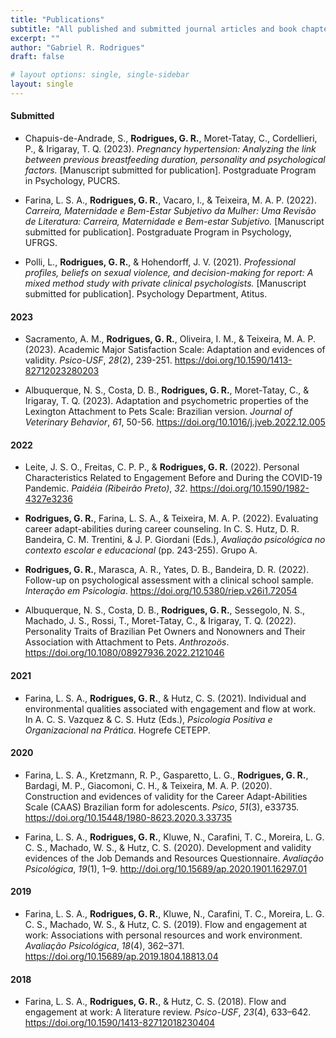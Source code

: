 ```yaml
---
title: "Publications"
subtitle: "All published and submitted journal articles and book chapters."
excerpt: ""
author: "Gabriel R. Rodrigues"
draft: false

# layout options: single, single-sidebar
layout: single
---
```

#### Submitted
- Chapuis-de-Andrade, S., **Rodrigues, G. R.**, Moret-Tatay, C., Cordellieri, P., & Irigaray, T. Q. (2023).
*Pregnancy hypertension: Analyzing the link between previous breastfeeding duration, personality and psychological factors.*
[Manuscript submitted for publication]. Postgraduate Program in Psychology, PUCRS.

- Farina, L. S. A., **Rodrigues, G. R.**, Vacaro, I., & Teixeira, M. A. P. (2022).
*Carreira, Maternidade e Bem-Estar Subjetivo da Mulher: Uma Revisão de Literatura: Carreira, Maternidade e Bem-estar Subjetivo.*
[Manuscript submitted for publication]. Postgraduate Program in Psychology, UFRGS.

- Polli, L., **Rodrigues, G. R.**, & Hohendorff, J. V. (2021).
*Professional profiles, beliefs on sexual violence, and decision-making for report: A mixed method study with private clinical psychologists.* [Manuscript submitted for publication].
Psychology Department, Atitus.

#### 2023
- Sacramento, A. M., **Rodrigues, G. R.**, Oliveira, I. M., & Teixeira, M. A. P.
(2023). Academic Major Satisfaction Scale: Adaptation and evidences of validity.
*Psico-USF*, *28*(2), 239-251. https://doi.org/10.1590/1413-82712023280203

- Albuquerque, N. S., Costa, D. B., **Rodrigues, G. R.**, Moret-Tatay, C., &
Irigaray, T. Q. (2023).
Adaptation and psychometric properties of the Lexington Attachment to Pets Scale: Brazilian version.
*Journal of Veterinary Behavior*, *61*, 50-56. https://doi.org/10.1016/j.jveb.2022.12.005

#### 2022
- Leite, J. S. O., Freitas, C. P. P., & **Rodrigues, G. R.** (2022).
Personal Characteristics Related to Engagement Before and During the COVID-19
Pandemic. *Paidéia (Ribeirão Preto)*, *32*. https://doi.org/10.1590/1982-4327e3236

- **Rodrigues, G. R.**, Farina, L. S. A., & Teixeira, M. A. P. (2022).
Evaluating career adapt-abilities during career counseling. In C. S. Hutz,
D. R. Bandeira, C. M. Trentini, & J. P. Giordani (Eds.),
*Avaliação psicológica no contexto escolar e educacional* (pp. 243-255). Grupo A.

- **Rodrigues, G. R.**, Marasca, A. R., Yates, D. B., Bandeira, D. R. (2022).
Follow-up on psychological assessment with a clinical school sample.
*Interação em Psicologia*. https://doi.org/10.5380/riep.v26i1.72054

- Albuquerque, N. S., Costa, D. B., **Rodrigues, G. R.**, Sessegolo, N. S., Machado, J. S., Rossi, T., Moret-Tatay, C., & Irigaray, T. Q. (2022). Personality Traits of Brazilian Pet Owners and Nonowners and Their Association with Attachment to Pets. *Anthrozoös*. https://doi.org/10.1080/08927936.2022.2121046

#### 2021
- Farina, L. S. A., **Rodrigues, G. R.**, & Hutz, C. S. (2021). Individual
and environmental qualities associated with engagement and flow at work.
In A. C. S. Vazquez & C. S. Hutz (Eds.),
*Psicologia Positiva e Organizacional na Prática*. Hogrefe CETEPP.

#### 2020
- Farina, L. S. A., Kretzmann, R. P., Gasparetto, L. G., **Rodrigues, G. R.**,
Bardagi, M. P., Giacomoni, C. H., & Teixeira, M. A. P. (2020).
Construction and evidences of validity for the Career Adapt-Abilities Scale
(CAAS) Brazilian form for adolescents. *Psico*, *51*(3), e33735. https://doi.org/10.15448/1980-8623.2020.3.33735

- Farina, L. S. A., **Rodrigues, G. R.**, Kluwe, N., Carafini, T. C., Moreira, 
L. G. C. S., Machado, W. S., & Hutz, C. S. (2020). Development and validity 
evidences of the Job Demands and Resources Questionnaire. 
*Avaliação Psicológica*, *19*(1), 1–9. 
http://doi.org/10.15689/ap.2020.1901.16297.01 

#### 2019
- Farina, L. S. A., **Rodrigues, G. R.**, Kluwe, N., Carafini, T. C., Moreira, 
L. G. C. S., Machado, W. S., & Hutz, C. S. (2019). Flow and engagement at work:
Associations with personal resources and work environment. 
*Avaliação Psicológica*, *18*(4), 362–371.
https://doi.org/10.15689/ap.2019.1804.18813.04 

#### 2018
- Farina, L. S. A., **Rodrigues, G. R.**, & Hutz, C. S. (2018).
Flow and engagement at work: A literature review. *Psico-USF*, *23*(4), 633–642. https://doi.org/10.1590/1413-82712018230404
